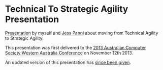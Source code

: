 Technical To Strategic Agility Presentation
===========================================

[Presentation](https://github.com/robdmoore/ACSTechnicalToStrategicAgilityPresentation/raw/master/Presentation.pptx) by myself and [Jess Panni](https://twitter.com/jesspanni) about moving from Technical Agility to Strategic Agility.

This presentation was first delivered to the [2013 Australian Computer Society Western Australia Conference](http://www.acs.org.au/branches/western-australia/events/past-event-presentations/event-details?eveID=20274765132648) on November 12th 2013.


An updated version of this presentation has [since been given](https://github.com/robdmoore/MovingFromTechnicalAgilityToStrategicAgilityPresentation).

